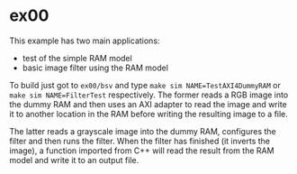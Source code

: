 # ex00
This example has two main applications:
- test of the simple RAM model
- basic image filter using the RAM model
  
To build just got to `ex00/bsv` and type `make sim NAME=TestAXI4DummyRAM` or `make sim NAME=FilterTest` respectively.
The former reads a RGB image into the dummy RAM and then uses an AXI adapter to read the image and write it to another location in the RAM before writing the resulting image to a file.

The latter reads a grayscale image into the dummy RAM, configures the filter and then runs the filter. When the filter has finished (it inverts the image), a function imported from C++ will read the result from the RAM
model and write it to an output file.
